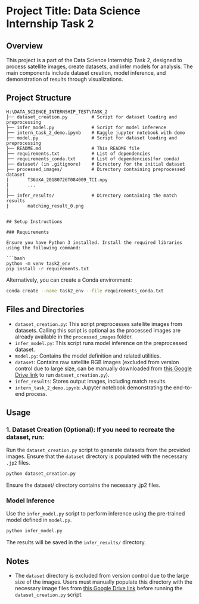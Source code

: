 # Project Title: Data Science Internship Task 2

## Overview
This project is a part of the Data Science Internship Task 2, designed to process satellite images, create datasets, and infer models for analysis. The main components include dataset creation, model inference, and demonstration of results through visualizations.

## Project Structure
```
H:\DATA_SCIENCE_INTERNSHIP_TEST\TASK_2
├── dataset_creation.py         # Script for dataset loading and preprocessing
├── infer_model.py              # Script for model inference
├── intern_task_2_demo.ipynb    # Kaggle jupyter notebook with demo
├── model.py                    # Script for dataset loading and preprocessing
├── README.md                   # This README file
├── requirements.txt            # List of dependencies
├── requirements_conda.txt      # List of dependencies(for conda)
├── dataset/ (in .gitignore)    # Directory for the initial dataset
├── processed_images/           # Directory containing preprocessed dataset
|       T36UXA_20180726T084009_TCI.npy
|       ...
|
├── infer_results/              # Directory containing the match results 
|       matching_result_0.png


## Setup Instructions

### Requirements

Ensure you have Python 3 installed. Install the required libraries using the following command:

```bash
python -m venv task2_env
pip install -r requirements.txt
```
Alternatively, you can create a Conda environment:
```bash
conda create --name task2_env --file requirements_conda.txt
```

## Files and Directories
- `dataset_creation.py`: This script preprocesses satellite images from datasets. Calling this script is optional as the processed images are already available in the `processed_images` folder.
- `infer_model.py`: This script runs model inference on the preprocessed dataset.
- `model.py`: Contains the model definition and related utilities.
- `dataset`: Contains raw satellite RGB images (excluded from version control due to large size, can be manually downloaded from [this Google Drive link](https://drive.google.com/file/d/19h0kRre-dTeIt7AgvpBomxlqChK6uQEw/view?usp=sharing) to run `dataset_creation.py`).
- `infer_results`: Stores output images, including match results.
- `intern_task_2_demo.ipynb`: Jupyter notebook demonstrating the end-to-end process.

## Usage
### 1. Dataset Creation (Optional): If you need to recreate the dataset, run:
Run the `dataset_creation.py` script to generate datasets from the provided images. Ensure that the `dataset` directory is populated with the necessary `.jp2` files.
```bash
python dataset_creation.py
```
Ensure the dataset/ directory contains the necessary .jp2 files.

### Model Inference
Use the `infer_model.py` script to perform inference using the pre-trained model defined in `model.py`.
```bash
python infer_model.py
```
The results will be saved in the `infer_results/` directory.

## Notes
- The `dataset` directory is excluded from version control due to the large size of the images. Users must manually populate this directory with the necessary image files from [this Google Drive link](https://drive.google.com/file/d/19h0kRre-dTeIt7AgvpBomxlqChK6uQEw/view?usp=sharing) before running the `dataset_creation.py` script.



